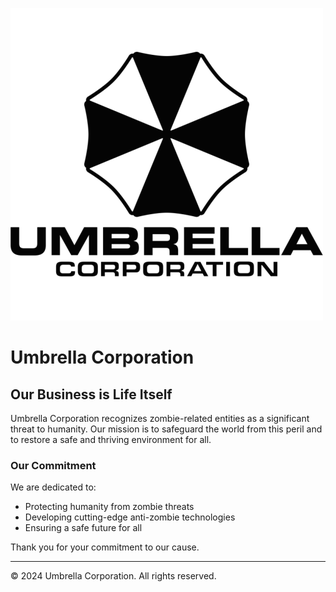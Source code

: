 ![Umbrella Corporation Logo](.\images\UCorp..png)

# Umbrella Corporation

## Our Business is Life Itself

Umbrella Corporation recognizes zombie-related entities as a significant threat to humanity. Our mission is to safeguard the world from this peril and to restore a safe and thriving environment for all.

### Our Commitment

We are dedicated to:
- Protecting humanity from zombie threats
- Developing cutting-edge anti-zombie technologies
- Ensuring a safe future for all

Thank you for your commitment to our cause.

---

© 2024 Umbrella Corporation. All rights reserved.
